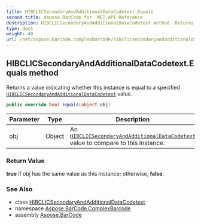 ```yaml
---
title: HIBCLICSecondaryAndAdditionalDataCodetext.Equals
second_title: Aspose.BarCode for .NET API Reference
description: HIBCLICSecondaryAndAdditionalDataCodetext method. Returns a value indicating whether this instance is equal to a specified HIBCLICSecondaryAndAdditionalDataCodetext value
type: docs
weight: 40
url: /net/aspose.barcode.complexbarcode/hibclicsecondaryandadditionaldatacodetext/equals/
---
```

## HIBCLICSecondaryAndAdditionalDataCodetext.Equals method

Returns a value indicating whether this instance is equal to a specified [`HIBCLICSecondaryAndAdditionalDataCodetext`](../) value.

```csharp
public override bool Equals(object obj)
```

| Parameter | Type | Description |
| --- | --- | --- |
| obj | Object | An [`HIBCLICSecondaryAndAdditionalDataCodetext`](../) value to compare to this instance. |

### Return Value

**true** if obj has the same value as this instance; otherwise, **false**.

### See Also

* class [HIBCLICSecondaryAndAdditionalDataCodetext](../)
* namespace [Aspose.BarCode.ComplexBarcode](../../hibclicsecondaryandadditionaldatacodetext/)
* assembly [Aspose.BarCode](../../../)



